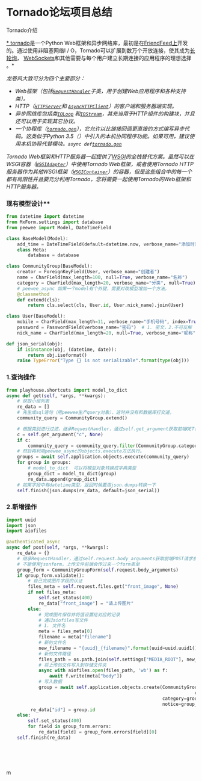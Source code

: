 # Tornado论坛项目总结

Tornado介绍

[* tornado](http://www.tornadoweb.org/)是一个Python Web框架和异步网络库，最初是在[FriendFeed上](https://en.wikipedia.org/wiki/FriendFeed)开发的。通过使用非阻塞网络I / O，Tornado可以扩展到数万个开放连接，使其成为[长轮询](http://en.wikipedia.org/wiki/Push_technology#Long_polling)， [WebSockets](http://en.wikipedia.org/wiki/WebSocket)和其他需要与每个用户建立长期连接的应用程序的理想选择 。*

*龙卷风大致可分为四个主要部分：*

- *Web框架（包括[`RequestHandler`](https://www.tornadoweb.org/en/stable/web.html#tornado.web.RequestHandler)子类，用于创建Web应用程序和各种支持类）。*
- *HTTP（[`HTTPServer`](https://www.tornadoweb.org/en/stable/httpserver.html#tornado.httpserver.HTTPServer)和 [`AsyncHTTPClient`](https://www.tornadoweb.org/en/stable/httpclient.html#tornado.httpclient.AsyncHTTPClient)）的客户端和服务器端实现。*
- *异步网络库包括类[`IOLoop`](https://www.tornadoweb.org/en/stable/ioloop.html#tornado.ioloop.IOLoop) 和[`IOStream`](https://www.tornadoweb.org/en/stable/iostream.html#tornado.iostream.IOStream)，其充当用于HTTP组件的构建块，并且还可以用于实现其它协议。*
- *一个协程库（[`tornado.gen`](https://www.tornadoweb.org/en/stable/gen.html#module-tornado.gen)），它允许以比链接回调更直接的方式编写异步代码。这类似于Python 3.5（）中引入的本机协同程序功能。如果可用，建议使用本机协程代替模块。`async def`[`tornado.gen`](https://www.tornadoweb.org/en/stable/gen.html#module-tornado.gen)*

*Tornado Web框架和HTTP服务器一起提供了[WSGI](http://www.python.org/dev/peps/pep-3333/)的全栈替代方案。虽然可以在WSGI容器（[`WSGIAdapter`](https://www.tornadoweb.org/en/stable/wsgi.html#tornado.wsgi.WSGIAdapter)）中使用Tornado Web框架，或者使用Tornado HTTP服务器作为其他WSGI框架（[`WSGIContainer`](https://www.tornadoweb.org/en/stable/wsgi.html#tornado.wsgi.WSGIContainer)）的容器，但是这些组合中的每一个都有局限性并且要充分利用Tornado，您将需要一起使用Tornado的Web框架和HTTP服务器。*

### 现有模型设计**

```python
from datetime import datetime
from MxForm.settings import database
from peewee import Model, DateTimeField

class BaseModel(Model):
    add_time = DateTimeField(default=datetime.now, verbose_name="添加时间")
    class Meta:
        database = database
```

```python
class CommunityGroup(BaseModel):
    creator = ForeignKeyField(User, verbose_name="创建者")
    name = CharField(max_length=100, null=True, verbose_name="名称")
    category = CharField(max_length=20, verbose_name="分类", null=True)
    # peewee_async 如果一个model有个外键，需要对改模型增加一个方法。
    @classmethod
    def extend(cls):
        return cls.select(cls, User.id, User.nick_name).join(User)
```

```python
class User(BaseModel):
    mobile = CharField(max_length=11, verbose_name="手机号码", index=True, unique=True)
    password = PasswordField(verbose_name="密码")  # 1. 密文，2.不可反解
    nick_name = CharField(max_length=20, null=True, verbose_name="昵称")
```

```python
def json_serial(obj):
    if isinstance(obj, (datetime, date)):
        return obj.isoformat()
    raise TypeError("Type {} is not serializable".format(type(obj)))
```

### 1.查询操作​    

```python
from playhouse.shortcuts import model_to_dict
async def get(self, *args, **kwargs):
    # 获取小组列表
    re_data = []
    # 先生成sql语句（用peewee生产query对象），这时并没有和数据库打交道，
    community_query = CommunityGroup.extend()

    # 根据类别进行过滤，继承RequestHandler，通过self.get_argument获取前端GET请求参数
    c = self.get_argument("c", None)
    if c:
        community_query = community_query.filter(CommunityGroup.category==c)
    # 然后再利用peewee_async的objects.execute方法执行。
    groups = await self.application.objects.execute(community_query)
    for group in groups:
        # model_to_dict  可以将模型对象转换成字典类型
        group_dict = model_to_dict(group)
        re_data.append(group_dict)
    # 如果字段中有datetime类型，返回时候要用json.dumps转换一下
    self.finish(json.dumps(re_data, default=json_serial))
```

###  2.新增操作

```python
import uuid
import json
import aiofiles

@authenticated_async
async def post(self, *args, **kwargs):
    re_data = {}
	# 继承RequestHandler，通过self.request.body_arguments获取前端POST请求参数
    # 不能使用jsonform，上传文件前端会传过来一个form表单
    group_form = CommunityGroupForm(self.request.body_arguments)
    if group_form.validate():
        # 自己完成图片字段的认证
        files_meta = self.request.files.get("front_image", None)
        if not files_meta:
            self.set_status(400)
            re_data["front_image"] = "请上传图片"
        else:
            # 完成图片保存并将值设置给对应的记录
            # 通过aiofiles写文件
            # 1. 文件名
            meta = files_meta[0]
            filename = meta["filename"]
            # 新的文件名
            new_filename = "{uuid}_{filename}".format(uuid=uuid.uuid1(),     filename=filename)
            # 新的文件路径
            files_path = os.path.join(self.settings["MEDIA_ROOT"], new_filename)
            # 将上传的文件写入到存储文件夹
            async with aiofiles.open(files_path, 'wb') as f:
                await f.write(meta["body"])
			# 写入数据
            group = await self.application.objects.create(CommunityGroup,
                                                          	          creator=self.current_user,name=group_form.name.data,
                                                          category=group_form.category.data, desc=group_form.desc.data,
                                                          notice=group_form.notice.data, front_image=new_filename)
         re_data["id"] = group.id
    else:
        self.set_status(400)
        for field in group_form.errors:
            re_data[field] = group_form.errors[field][0]
    self.finish(re_data)
```



​     

​     

m

